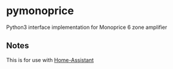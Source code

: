 # pymonoprice
Python3 interface implementation for Monoprice 6 zone amplifier

## Notes
This is for use with [Home-Assistant](http://home-assistant.io)
